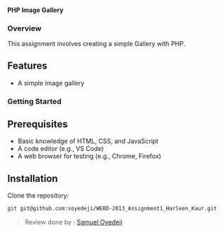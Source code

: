 #### PHP Image Gallery

### Overview

This assignment involves creating a simple Gallery with PHP.

## Features


- A simple image gallery

### Getting Started

## Prerequisites
- Basic knowledge of HTML, CSS, and JavaScript
- A code editor (e.g., VS Code)
- A web browser for testing (e.g., Chrome, Firefox)

## Installation

Clone the repository:

```sh
git git@github.com:soyedeji/WEBD-2013_Assignment1_Harleen_Kaur.git
```


> Review done by : [Samuel Oyedeji](https://github.com/soyedeji)
